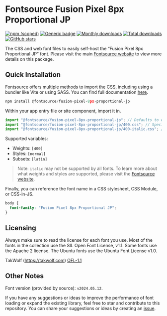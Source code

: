 # Fontsource Fusion Pixel 8px Proportional JP

[![npm (scoped)](https://img.shields.io/npm/v/@fontsource/fusion-pixel-8px-proportional-jp?color=brightgreen)](https://www.npmjs.com/package/@fontsource/fusion-pixel-8px-proportional-jp) [![Generic badge](https://img.shields.io/badge/fontsource-passing-brightgreen)](https://github.com/fontsource/fontsource) [![Monthly downloads](https://badgen.net/npm/dm/@fontsource/fusion-pixel-8px-proportional-jp)](https://github.com/fontsource/fontsource) [![Total downloads](https://badgen.net/npm/dt/@fontsource/fusion-pixel-8px-proportional-jp)](https://github.com/fontsource/fontsource) [![GitHub stars](https://img.shields.io/github/stars/fontsource/fontsource.svg?style=social&label=Star)](https://github.com/fontsource/fontsource/stargazers)

The CSS and web font files to easily self-host the “Fusion Pixel 8px Proportional JP” font. Please visit the main [Fontsource website](https://fontsource.org/fonts/fusion-pixel-8px-proportional-jp) to view more details on this package.

## Quick Installation

Fontsource offers multiple methods to import the CSS, including using a bundler like Vite or using SASS. You can find full documentation [here](https://fontsource.org/docs/getting-started/introduction).

```javascript
npm install @fontsource/fusion-pixel-8px-proportional-jp
```

Within your app entry file or site component, import it in.

```javascript
import "@fontsource/fusion-pixel-8px-proportional-jp"; // Defaults to weight 400
import "@fontsource/fusion-pixel-8px-proportional-jp/400.css"; // Specify weight
import "@fontsource/fusion-pixel-8px-proportional-jp/400-italic.css"; // Specify weight and style
```

Supported variables:
- Weights: `[400]`
- Styles: `[normal]`
- Subsets: `[latin]`

> Note: `italic` may not be supported by all fonts. To learn more about what weights and styles are supported, please visit the [Fontsource website](https://fontsource.org/fonts/fusion-pixel-8px-proportional-jp).

Finally, you can reference the font name in a CSS stylesheet, CSS Module, or CSS-in-JS.

```css
body {
  font-family: "Fusion Pixel 8px Proportional JP";
}
```

## Licensing
Always make sure to read the license for each font you use. Most of the fonts in the collection use the SIL Open Font License, v1.1. Some fonts use the Apache 2 license. The Ubuntu fonts use the Ubuntu Font License v1.0.

TakWolf (https://takwolf.com)
[OFL-1.1](https://raw.githubusercontent.com/TakWolf/fusion-pixel-font/master/LICENSE-OFL)

## Other Notes
Font version (provided by source): `v2024.05.12`.

If you have any suggestions or ideas to improve the performance of font loading or expand the existing library, feel free to star and contribute to this repository. You can share your suggestions or ideas by creating an [issue](https://github.com/fontsource/fontsource/issues).